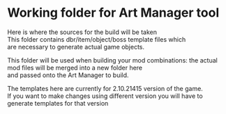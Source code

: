 # Working folder for Art Manager tool
Here is where the sources for the build will be taken  
This folder contains dbr/item/object/boss template files which  
are necessary to generate actual game objects.  

This folder will be used when building your mod combinations: the actual mod files will be merged into a new folder here  
and passed onto the Art Manager to build.  

The templates here are currently for 2.10.21415 version of the game.  
If you want to make changes using different version you will have to generate templates for that version  